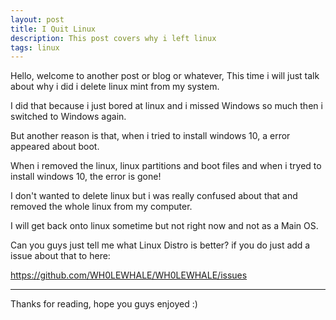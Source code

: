```yaml
---
layout: post
title: I Quit Linux
description: This post covers why i left linux 
tags: linux
---
```


Hello, welcome to another post or blog or whatever,
This time i will just talk about why i did i delete linux mint from my system.


I did that because i just bored at linux and i missed Windows so much then i switched to Windows again.

But another reason is that, when i tried to install windows 10, a error appeared about boot.

When i removed the linux, linux partitions and boot files and when i tryed to install windows 10, the error is gone!

I don't wanted to delete linux but i was really confused about that and removed the whole linux from my computer.


I will get back onto linux sometime but not right now and not as a Main OS.

Can you guys just tell me what Linux Distro is better? if you do just add a issue about that to here:

https://github.com/WH0LEWHALE/WH0LEWHALE/issues

---

Thanks for reading, hope you guys enjoyed :)
